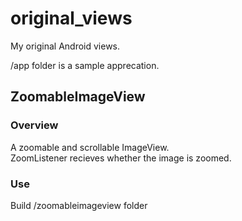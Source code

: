 # original_views
My original Android views.

/app folder is a sample apprecation.

## ZoomableImageView
### Overview
A zoomable and scrollable ImageView.  
ZoomListener recieves whether the image is zoomed.
### Use
Build /zoomableimageview folder
